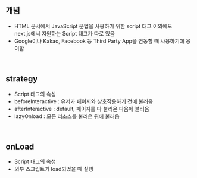 ## 개념

- HTML 문서에서 JavaScript 문법을 사용하기 위한 script 태그 이외에도<br>next.js에서 지원하는 Script 태그가 따로 있음
- Google이나 Kakao, Facebook 등 Third Party App을 연동할 때 사용하기에 용이함

<br>

## strategy

- Script 태그의 속성
- beforeInteractive : 유저가 페이지와 상호작용하기 전에 불러옴
- afterInteractive : default, 페이지를 다 불러온 다음에 불러옴
- lazyOnload : 모든 리소스를 불러온 뒤에 불러옴

<br>

## onLoad

- Script 태그의 속성
- 외부 스크립트가 load되었을 때 실행
